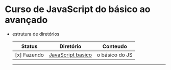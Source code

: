 # Curso de JavaScript do **básico** ao **avançado**

- estrutura de diretórios

  | Status      | Diretório                                          | Conteudo       |
  | ----------- | -------------------------------------------------- | -------------- |
  | [x] Fazendo | [JavaScript basico](tree/master/JavaScriptBasico/) | o básico do JS |

  ***
